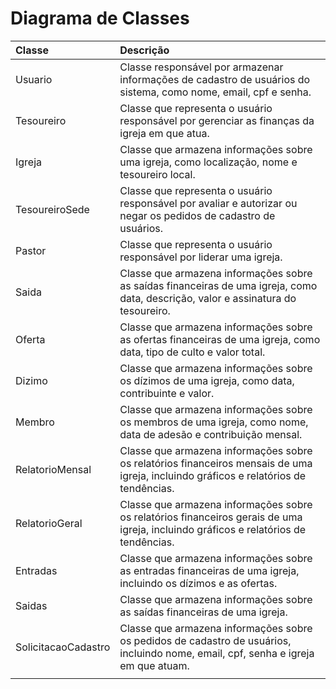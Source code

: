 # Diagrama de Classes

| Classe              	| Descrição                                                                                                                             	|
|:---------------------	|:---------------------------------------------------------------------------------------------------------------------------------------	|
| Usuario             	| Classe responsável por armazenar informações de cadastro de usuários do sistema, como nome, email, cpf e senha.                       	|
| Tesoureiro          	| Classe que representa o usuário responsável por gerenciar as finanças da igreja em que atua.                                          	|
| Igreja              	| Classe que armazena informações sobre uma igreja, como localização, nome e tesoureiro local.                                          	|
| TesoureiroSede      	| Classe que representa o usuário responsável por avaliar e autorizar ou negar os pedidos de cadastro de usuários.                      	|
| Pastor              	| Classe que representa o usuário responsável por liderar uma igreja.                                                                   	|
| Saida               	| Classe que armazena informações sobre as saídas financeiras de uma igreja, como data, descrição, valor e assinatura do tesoureiro.    	|
| Oferta              	| Classe que armazena informações sobre as ofertas financeiras de uma igreja, como data, tipo de culto e valor total.                   	|
| Dizimo              	| Classe que armazena informações sobre os dízimos de uma igreja, como data, contribuinte e valor.                                      	|
| Membro              	| Classe que armazena informações sobre os membros de uma igreja, como nome, data de adesão e contribuição mensal.                      	|
| RelatorioMensal     	| Classe que armazena informações sobre os relatórios financeiros mensais de uma igreja, incluindo gráficos e relatórios de tendências. 	|
| RelatorioGeral      	| Classe que armazena informações sobre os relatórios financeiros gerais de uma igreja, incluindo gráficos e relatórios de tendências.  	|
| Entradas            	| Classe que armazena informações sobre as entradas financeiras de uma igreja, incluindo os dízimos e as ofertas.                       	|
| Saidas              	| Classe que armazena informações sobre as saídas financeiras de uma igreja.                                                            	|
| SolicitacaoCadastro 	| Classe que armazena informações sobre os pedidos de cadastro de usuários, incluindo nome, email, cpf, senha e igreja em que atuam.    	|
|                     	|                                                                                                                                       	|